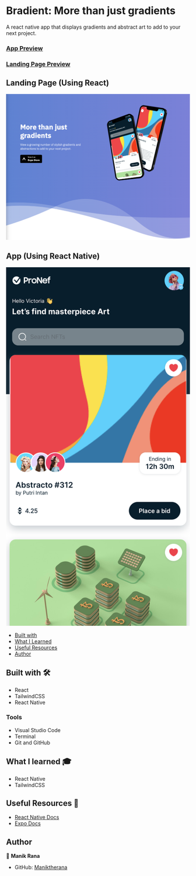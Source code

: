 # Bradient: More than just gradients

A react native app that displays gradients and abstract art to add to your next project.

### [App Preview](https://expo.dev/@/projects/bradient)

### [Landing Page Preview](https://bradient.vercel.app/)

## Landing Page (Using React)

![Landing Page](./Landing.png)

## App (Using React Native)

![App](./App.png)


- [Built with](#built-with)
- [What I Learned](#what-i-learned)
- [Useful Resources](#useful-resources)
- [Author](#author)

## Built with 🛠

* React
* TailwindCSS
* React Native

### Tools

* Visual Studio Code
* Terminal
* Git and GitHub

## What I learned 🎓

* React Native
* TailwindCSS

## Useful Resources 📖

* [React Native Docs](https://reactnative.dev/docs/environment-setup)
* [Expo Docs](https://docs.expo.dev/)

## Author

👤 **Manik Rana**
* GitHub: [Maniktherana](https://github.com/Maniktherana)
